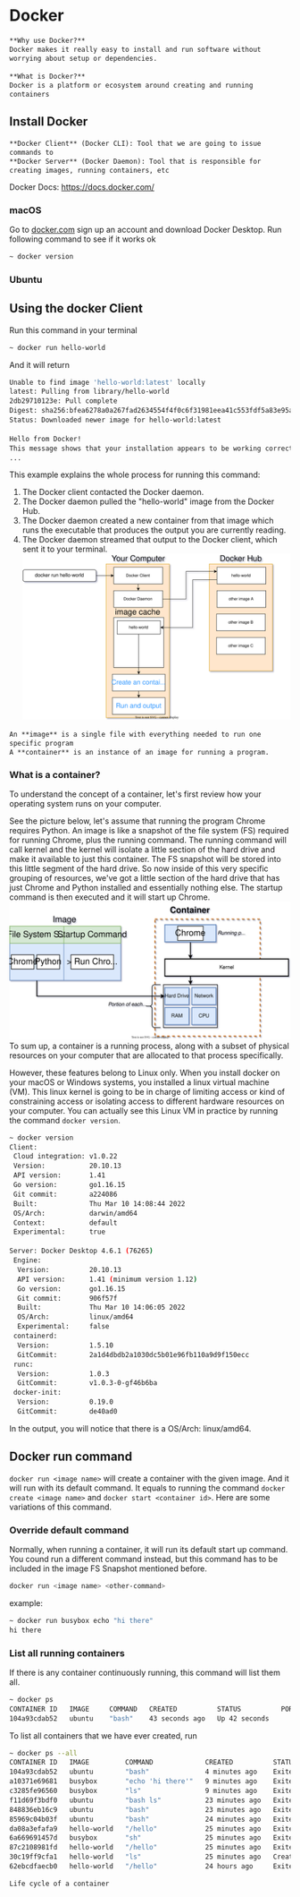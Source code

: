 # Docker
```ad-note
**Why use Docker?**
Docker makes it really easy to install and run software without worrying about setup or dependencies.

**What is Docker?**
Docker is a platform or ecosystem around creating and running containers
```
## Install Docker
```ad-info
**Docker Client** (Docker CLI): Tool that we are going to issue commands to
**Docker Server** (Docker Daemon): Tool that is responsible for creating images, running containers, etc
```
Docker Docs: https://docs.docker.com/
### macOS
Go to [docker.com](https://www.docker.com/) sign up an account and download Docker Desktop. 
Run following command to see if it works ok
```bash
~ docker version
```
### Ubuntu
## Using the docker Client
Run this command in your terminal
```bash
~ docker run hello-world
```
And it will return
```bash
Unable to find image 'hello-world:latest' locally
latest: Pulling from library/hello-world
2db29710123e: Pull complete
Digest: sha256:bfea6278a0a267fad2634554f4f0c6f31981eea41c553fdf5a83e95a41d40c38
Status: Downloaded newer image for hello-world:latest

Hello from Docker!
This message shows that your installation appears to be working correctly.
...
```
This example explains the whole process for running this command:
1. The Docker client contacted the Docker daemon.
2. The Docker daemon pulled the "hello-world" image from the Docker Hub.
3. The Docker daemon created a new container from that image which runs the executable that produces the output you are currently reading.
4. The Docker daemon streamed that output to the Docker client, which sent it to your terminal.
![docker_run.svg](./img/docker_run.svg)
```ad-info
An **image** is a single file with everything needed to run one specific program
A **container** is an instance of an image for running a program.
```
### What is a container?
To understand the concept of a container, let's first review how your operating system runs on your computer. 

See the picture below, let's assume that running the program Chrome requires Python. An image is like a snapshot of the file system (FS) required for running Chrome, plus the running command. The running command will call kernel and the kernel will isolate a little section of the hard drive and make it available to just this container. The FS snapshot will be stored into this little segment of the hard drive. So now inside of this very specific grouping of resources, we've got a little section of the hard drive that has just Chrome and Python installed and essentially nothing else. The startup command is then executed and it will start up Chrome. 
![container](./img/container.svg)
To sum up, a container is a running process, along with a subset of physical resources on your computer that are allocated to that process specifically. 

However, these features belong to Linux only. When you install docker on your macOS or Windows systems, you installed a linux virtual machine (VM). This linux kernel is going to be in charge of limiting access or kind of constraining access or isolating access to different hardware resources on your computer. You can actually see this Linux VM in practice by running the command `docker version`. 
```bash
~ docker version
Client:
 Cloud integration: v1.0.22
 Version:           20.10.13
 API version:       1.41
 Go version:        go1.16.15
 Git commit:        a224086
 Built:             Thu Mar 10 14:08:44 2022
 OS/Arch:           darwin/amd64
 Context:           default
 Experimental:      true

Server: Docker Desktop 4.6.1 (76265)
 Engine:
  Version:          20.10.13
  API version:      1.41 (minimum version 1.12)
  Go version:       go1.16.15
  Git commit:       906f57f
  Built:            Thu Mar 10 14:06:05 2022
  OS/Arch:          linux/amd64
  Experimental:     false
 containerd:
  Version:          1.5.10
  GitCommit:        2a1d4dbdb2a1030dc5b01e96fb110a9d9f150ecc
 runc:
  Version:          1.0.3
  GitCommit:        v1.0.3-0-gf46b6ba
 docker-init:
  Version:          0.19.0
  GitCommit:        de40ad0
```
In the output, you will notice that there is a OS/Arch: linux/amd64. 
## Docker run command
`docker run <image name>` will create a container with the given image. And it will run with its default command. It equals to running the command `docker create <image name>` and `docker start <container id>`. Here are some variations of this command. 
### Override default command
Normally, when running a container, it will run its default start up command. You cound run a different command instead, but this command has to be included in the image FS Snapshot mentioned before. 
```bash
docker run <image name> <other-command>
```
example:
```bash
~ docker run busybox echo "hi there"
hi there
```

### List all running containers
If there is any container continuously running, this command will list them all.
```bash
~ docker ps
CONTAINER ID   IMAGE     COMMAND   CREATED          STATUS          PORTS     NAMES
104a93cdab52   ubuntu    "bash"    43 seconds ago   Up 42 seconds             optimistic_hellman
```
To list all containers that we have ever created, run
```bash
~ docker ps --all
CONTAINER ID   IMAGE         COMMAND             CREATED          STATUS                        PORTS     NAMES
104a93cdab52   ubuntu        "bash"              4 minutes ago    Exited (0) 2 minutes ago                optimistic_hellman
a10371e69681   busybox       "echo 'hi there'"   9 minutes ago    Exited (0) 9 minutes ago                kind_payne
c3285fe96560   busybox       "ls"                9 minutes ago    Exited (0) 9 minutes ago                vigorous_shannon
f11d69f3bdf0   ubuntu        "bash ls"           23 minutes ago   Exited (126) 23 minutes ago             elated_yalow
848836eb16c9   ubuntu        "bash"              23 minutes ago   Exited (0) 23 minutes ago               serene_torvalds
85969c04b03f   ubuntu        "bash"              24 minutes ago   Exited (127) 23 minutes ago             objective_feistel
da08a3efafa9   hello-world   "/hello"            25 minutes ago   Exited (0) 25 minutes ago               busy_elgamal
6a669691457d   busybox       "sh"                25 minutes ago   Exited (0) 25 minutes ago               vibrant_goldstine
87c2108981fd   hello-world   "/hello"            25 minutes ago   Exited (0) 25 minutes ago               condescending_chaum
30c19ff9cfa1   hello-world   "ls"                25 minutes ago   Created                                 hardcore_gates
62ebcdfaecb0   hello-world   "/hello"            24 hours ago     Exited (0) 24 hours ago                 affectionate_noether
```

```ad-info
Life cycle of a container

```
